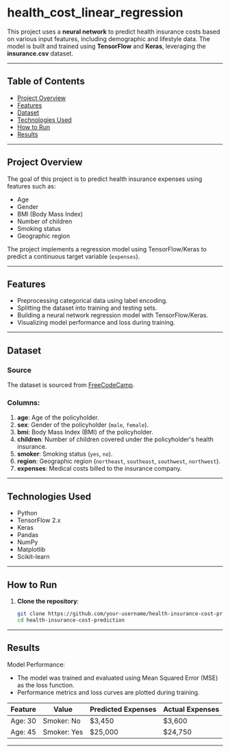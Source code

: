 # health_cost_linear_regression

This project uses a **neural network** to predict health insurance costs based on various input features, including demographic and lifestyle data. The model is built and trained using **TensorFlow** and **Keras**, leveraging the **insurance.csv** dataset.

---

## Table of Contents
- [Project Overview](#project-overview)
- [Features](#features)
- [Dataset](#dataset)
- [Technologies Used](#technologies-used)
- [How to Run](#how-to-run)
- [Results](#results)

---

## Project Overview

The goal of this project is to predict health insurance expenses using features such as:
- Age
- Gender
- BMI (Body Mass Index)
- Number of children
- Smoking status
- Geographic region

The project implements a regression model using TensorFlow/Keras to predict a continuous target variable (`expenses`).

---

## Features
- Preprocessing categorical data using label encoding.
- Splitting the dataset into training and testing sets.
- Building a neural network regression model with TensorFlow/Keras.
- Visualizing model performance and loss during training.

---

## Dataset

### Source
The dataset is sourced from [FreeCodeCamp](https://cdn.freecodecamp.org/project-data/health-costs/insurance.csv).

### Columns:
1. **age**: Age of the policyholder.
2. **sex**: Gender of the policyholder (`male`, `female`).
3. **bmi**: Body Mass Index (BMI) of the policyholder.
4. **children**: Number of children covered under the policyholder's health insurance.
5. **smoker**: Smoking status (`yes`, `no`).
6. **region**: Geographic region (`northeast`, `southeast`, `southwest`, `northwest`).
7. **expenses**: Medical costs billed to the insurance company.

---

## Technologies Used
- Python
- TensorFlow 2.x
- Keras
- Pandas
- NumPy
- Matplotlib
- Scikit-learn

---

## How to Run

1. **Clone the repository**:
   ```bash
   git clone https://github.com/your-username/health-insurance-cost-prediction.git
   cd health-insurance-cost-prediction

---

## **Results**

Model Performance:
- The model was trained and evaluated using Mean Squared Error (MSE) as the loss function.
- Performance metrics and loss curves are plotted during training.
  
| Feature | Value       | Predicted Expenses | Actual Expenses |
| ------- | ----------- | ------------------ | --------------- |
| Age: 30 | Smoker: No  | \$3,450            | \$3,600         |
| Age: 45 | Smoker: Yes | \$25,000           | \$24,750        |

---

